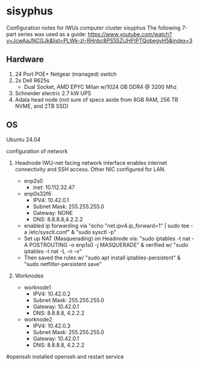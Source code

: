 # sisyphus
Configuration notes for IWUs computer cluster sisyphus
The following 7-part series was used as a guide: https://www.youtube.com/watch?v=JcwAaJNCGJk&list=PLWk-zl-RHnbc8PS55ZiJHFtPTQobegyH5&index=3


## Hardware

1. 24 Port POE+ Netgear (managed) switch
2. 2x Dell R625s
   * Dual Socket, AMD EPYC Milan w/1024 GB DDR4 @ 3200 Mhz
3. Schneider electric 2.7 kW UPS
4. Adata head node (not sure of specs aside from 8GB RAM, 256 TB NVME, and 2TB SSD)

## OS

Ubuntu 24.04 

configuration of network

1. Headnode IWU-net facing network interface enables internet connectivity and SSH access. Other NIC configured for LAN.
   * enp2s0
      * inet: 10.112.32.47
   * enp0s32f6
      * IPV4: 10.42.0.1
      * Subnet Mask: 255.255.255.0
      * Gateway: NONE
      * DNS: 8.8.8.8,4.2.2.2
    * enabled ip forwarding via "echo "net.ipv4.ip_forward=1" | sudo tee -a /etc/sysctl.conf" & "sudo sysctl -p"
    * Set up NAT (Masquerading) on Headnode via: "sudo iptables -t nat -A POSTROUTING -o enp1s0 -j MASQUERADE" & verified w/ "sudo iptables -t nat -L -n -v"
    * Then saved the rules w/ "sudo apt install iptables-persistent" &
"sudo netfilter-persistent save"


2. Worknodes
   * worknode1
      * IPV4: 10.42.0.2
      * Subnet Mask: 255.255.255.0
      * Gateway: 10.42.0.1
      * DNS: 8.8.8.8, 4.2.2.2
    * worknode2
      * IPV4: 10.42.0.3
      * Subnet Mask: 255.255.255.0
      * Gateway: 10.42.0.1
      * DNS: 8.8.8.8, 4.2.2.2
     
#openssh
installed openssh and restart service


